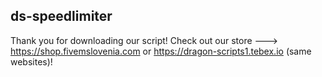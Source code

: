 ## ds-speedlimiter
Thank you for downloading our script!
Check out our store ---> https://shop.fivemslovenia.com or https://dragon-scripts1.tebex.io (same websites)!